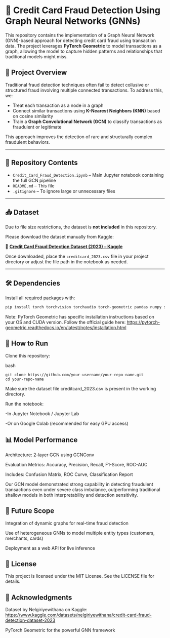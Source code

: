 # 🔗 Credit Card Fraud Detection Using Graph Neural Networks (GNNs)

This repository contains the implementation of a Graph Neural Network (GNN)-based approach for detecting credit card fraud using transaction data. The project leverages **PyTorch Geometric** to model transactions as a graph, allowing the model to capture hidden patterns and relationships that traditional models might miss.

## 📌 Project Overview

Traditional fraud detection techniques often fail to detect collusive or structured fraud involving multiple connected transactions. To address this, we:

- Treat each transaction as a node in a graph
- Connect similar transactions using **K-Nearest Neighbors (KNN)** based on cosine similarity
- Train a **Graph Convolutional Network (GCN)** to classify transactions as fraudulent or legitimate

This approach improves the detection of rare and structurally complex fraudulent behaviors.

---

## 📁 Repository Contents

- `Credit_Card_Fraud_Detection.ipynb` – Main Jupyter notebook containing the full GCN pipeline
- `README.md` – This file
- `.gitignore` – To ignore large or unnecessary files

---

## 📥 Dataset

Due to file size restrictions, the dataset is **not included** in this repository.

Please download the dataset manually from Kaggle:

🔗 **[Credit Card Fraud Detection Dataset (2023) – Kaggle](https://www.kaggle.com/datasets/nelgiriyewithana/credit-card-fraud-detection-dataset-2023/data)**

Once downloaded, place the `creditcard_2023.csv` file in your project directory or adjust the file path in the notebook as needed.

---

## 🛠️ Dependencies

Install all required packages with:

```bash
pip install torch torchvision torchaudio torch-geometric pandas numpy scikit-learn matplotlib
```
Note: PyTorch Geometric has specific installation instructions based on your OS and CUDA version. Follow the official guide here: https://pytorch-geometric.readthedocs.io/en/latest/notes/installation.html

## 🚀 How to Run
Clone this repository:

bash
```
git clone https://github.com/your-username/your-repo-name.git
cd your-repo-name
```
Make sure the dataset file creditcard_2023.csv is present in the working directory.

Run the notebook:

-In Jupyter Notebook / Jupyter Lab

-Or on Google Colab (recommended for easy GPU access)

## 📊 Model Performance
Architecture: 2-layer GCN using GCNConv

Evaluation Metrics: Accuracy, Precision, Recall, F1-Score, ROC-AUC

Includes: Confusion Matrix, ROC Curve, Classification Report

Our GCN model demonstrated strong capability in detecting fraudulent transactions even under severe class imbalance, outperforming traditional shallow models in both interpretability and detection sensitivity.

## 🧠 Future Scope
Integration of dynamic graphs for real-time fraud detection

Use of heterogeneous GNNs to model multiple entity types (customers, merchants, cards)

Deployment as a web API for live inference

## 📄 License
This project is licensed under the MIT License. See the LICENSE file for details.

## 🙌 Acknowledgments
Dataset by Nelgiriyewithana on Kaggle: https://www.kaggle.com/datasets/nelgiriyewithana/credit-card-fraud-detection-dataset-2023

PyTorch Geometric for the powerful GNN framework


